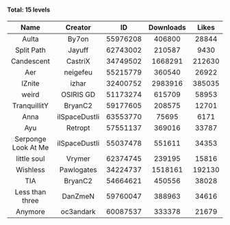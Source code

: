 #### Total: 15 levels

| Name | Creator | ID | Downloads | Likes |
|:---:|:---:|:---:|:---:|:---:|
| Aulta | By7on | 55976208 | 406800 | 28844
| Split Path | Jayuff | 62743002 | 210587 | 9430
| Candescent | CastriX | 34749502 | 1668291 | 212630
| Aer | neigefeu | 55215779 | 360540 | 26922
| IZnite | izhar | 32400752 | 2983916 | 385035
| weird | OSIRIS GD | 51173274 | 615709 | 58953
| TranquillitY | BryanC2 | 59177605 | 208575 | 12701
| Anna | iISpaceDustIi | 63553770 | 75695 | 6171
| Ayu | Retropt | 57551137 | 369016 | 33787
| Serponge Look At Me | iISpaceDustIi | 55037478 | 551611 | 34353
| little soul | Vrymer | 62374745 | 239195 | 15816
| Wishless | Pawlogates | 34224737 | 1518161 | 192130
|  TIA | BryanC2 | 54664621 | 450556 | 38028
| Less than three | DanZmeN | 59760047 | 388963 | 34616
| Anymore | oc3andark | 60087537 | 333378 | 21679
